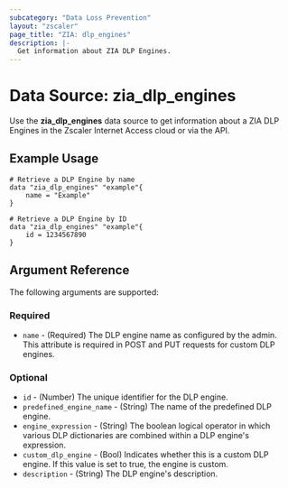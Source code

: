 ```yaml
---
subcategory: "Data Loss Prevention"
layout: "zscaler"
page_title: "ZIA: dlp_engines"
description: |-
  Get information about ZIA DLP Engines.
---
```


# Data Source: zia_dlp_engines

Use the **zia_dlp_engines** data source to get information about a ZIA DLP Engines in the Zscaler Internet Access cloud or via the API.

## Example Usage

```hcl
# Retrieve a DLP Engine by name
data "zia_dlp_engines" "example"{
    name = "Example"
}
```

```hcl
# Retrieve a DLP Engine by ID
data "zia_dlp_engines" "example"{
    id = 1234567890
}
```

## Argument Reference

The following arguments are supported:

### Required

* `name` - (Required) The DLP engine name as configured by the admin. This attribute is required in POST and PUT requests for custom DLP engines.

### Optional

* `id` - (Number) The unique identifier for the DLP engine.
* `predefined_engine_name` - (String) The name of the predefined DLP engine.
* `engine_expression` - (String) The boolean logical operator in which various DLP dictionaries are combined within a DLP engine's expression.
* `custom_dlp_engine` - (Bool) Indicates whether this is a custom DLP engine. If this value is set to true, the engine is custom.
* `description` - (String) The DLP engine's description.
